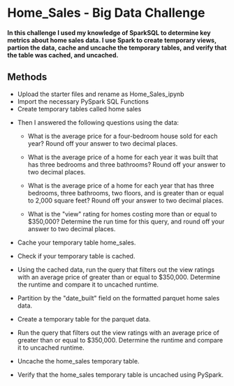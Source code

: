 # Home_Sales - Big Data Challenge

#### In this challenge I used my knowledge of SparkSQL to determine key metrics about home sales data. I use Spark to create temporary views, partion the data, cache and uncache the temporary tables, and verify that the table was cached, and uncached.

## Methods

- Upload the starter files and rename as Home_Sales_ipynb
- Import the necessary PySpark SQL Functions
- Create temporary tables called home sales

* Then I answered the following questions using the data:

  - What is the average price for a four-bedroom house sold for each year? Round off your answer to two decimal places.

  - What is the average price of a home for each year it was built that has three bedrooms and three bathrooms? Round off your answer to two decimal places.

  - What is the average price of a home for each year that has three bedrooms, three bathrooms, two floors, and is greater than or equal to 2,000 square feet? Round off your answer to two decimal places.

  - What is the "view" rating for homes costing more than or equal to $350,000? Determine the run time for this query, and round off your answer to two decimal places.

* Cache your temporary table home_sales.

* Check if your temporary table is cached.

* Using the cached data, run the query that filters out the view ratings with an average price of greater than or equal to $350,000. Determine the runtime and compare it to uncached runtime.

* Partition by the "date_built" field on the formatted parquet home sales data.

* Create a temporary table for the parquet data.

* Run the query that filters out the view ratings with an average price of greater than or equal to $350,000. Determine the runtime and compare it to uncached runtime.

* Uncache the home_sales temporary table.

* Verify that the home_sales temporary table is uncached using PySpark.
